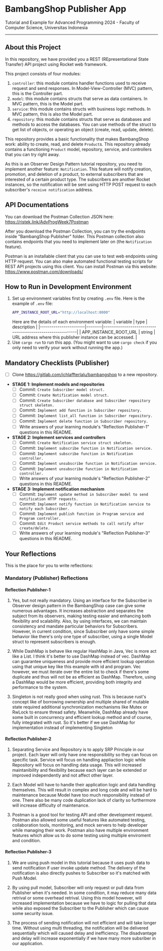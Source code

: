  # BambangShop Publisher App
Tutorial and Example for Advanced Programming 2024 - Faculty of Computer Science, Universitas Indonesia

---

## About this Project
In this repository, we have provided you a REST (REpresentational State Transfer) API project using Rocket web framework.

This project consists of four modules:
1.  `controller`: this module contains handler functions used to receive request and send responses.
    In Model-View-Controller (MVC) pattern, this is the Controller part.
2.  `model`: this module contains structs that serve as data containers.
    In MVC pattern, this is the Model part.
3.  `service`: this module contains structs with business logic methods.
    In MVC pattern, this is also the Model part.
4.  `repository`: this module contains structs that serve as databases and methods to access the databases.
    You can use methods of the struct to get list of objects, or operating an object (create, read, update, delete).

This repository provides a basic functionality that makes BambangShop work: ability to create, read, and delete `Product`s.
This repository already contains a functioning `Product` model, repository, service, and controllers that you can try right away.

As this is an Observer Design Pattern tutorial repository, you need to implement another feature: `Notification`.
This feature will notify creation, promotion, and deletion of a product, to external subscribers that are interested of a certain product type.
The subscribers are another Rocket instances, so the notification will be sent using HTTP POST request to each subscriber's `receive notification` address.

## API Documentations

You can download the Postman Collection JSON here: https://ristek.link/AdvProgWeek7Postman

After you download the Postman Collection, you can try the endpoints inside "BambangShop Publisher" folder.
This Postman collection also contains endpoints that you need to implement later on (the `Notification` feature).

Postman is an installable client that you can use to test web endpoints using HTTP request.
You can also make automated functional testing scripts for REST API projects using this client.
You can install Postman via this website: https://www.postman.com/downloads/

## How to Run in Development Environment
1.  Set up environment variables first by creating `.env` file.
    Here is the example of `.env` file:
    ```bash
    APP_INSTANCE_ROOT_URL="http://localhost:8000"
    ```
    Here are the details of each environment variable:
    | variable              | type   | description                                                |
    |-----------------------|--------|------------------------------------------------------------|
    | APP_INSTANCE_ROOT_URL | string | URL address where this publisher instance can be accessed. |
2.  Use `cargo run` to run this app.
    (You might want to use `cargo check` if you only need to verify your work without running the app.)

## Mandatory Checklists (Publisher)
-   [ ] Clone https://gitlab.com/ichlaffterlalu/bambangshop to a new repository.
-   **STAGE 1: Implement models and repositories**
    -   [ ] Commit: `Create Subscriber model struct.`
    -   [ ] Commit: `Create Notification model struct.`
    -   [ ] Commit: `Create Subscriber database and Subscriber repository struct skeleton.`
    -   [ ] Commit: `Implement add function in Subscriber repository.`
    -   [ ] Commit: `Implement list_all function in Subscriber repository.`
    -   [ ] Commit: `Implement delete function in Subscriber repository.`
    -   [ ] Write answers of your learning module's "Reflection Publisher-1" questions in this README.
-   **STAGE 2: Implement services and controllers**
    -   [ ] Commit: `Create Notification service struct skeleton.`
    -   [ ] Commit: `Implement subscribe function in Notification service.`
    -   [ ] Commit: `Implement subscribe function in Notification controller.`
    -   [ ] Commit: `Implement unsubscribe function in Notification service.`
    -   [ ] Commit: `Implement unsubscribe function in Notification controller.`
    -   [ ] Write answers of your learning module's "Reflection Publisher-2" questions in this README.
-   **STAGE 3: Implement notification mechanism**
    -   [ ] Commit: `Implement update method in Subscriber model to send notification HTTP requests.`
    -   [ ] Commit: `Implement notify function in Notification service to notify each Subscriber.`
    -   [ ] Commit: `Implement publish function in Program service and Program controller.`
    -   [ ] Commit: `Edit Product service methods to call notify after create/delete.`
    -   [ ] Write answers of your learning module's "Reflection Publisher-3" questions in this README.

## Your Reflections
This is the place for you to write reflections:

### Mandatory (Publisher) Reflections

#### Reflection Publisher-1
1. Yes, but not really mandatory. Using an interface for the Subscriber in Observer design pattern in the BambangShop case can give some numerous advantages. It increases abstraction and separates the subject from its observers, making testing easier and enhancing both flexibility and scalability. Also, by using interfaces, we can maintain consistency and mandate particular behaviors for Subscribers. However, in current condition, since Subscriber only have some simple behavior like there's only one type of subscriber, using a single Model struct to represent subscribers is enough.

2. While DashMap is behave like regular HashMap in Java, Vec is more act like a List. I think it's better to use DashMap instead of vec. DashMap can guarantee uniqueness and provide more efficient lookup operation using that unique key like this example with id and program. Vec however, we must iterate over the entire list to check if there's some duplicate and thus will not be as efficient as DashMap. Therefore, using a DashMap would be more efficient, providing both integrity and performance to the system.

3. Singleton is not really good when using rust. This is because rust's concept like of borrowing ownership and multiple shared of mutable state required additional synchronization mechanisms like Mutex or RwLock to ensure thread safety. Meanwhile, DashMap already have some built in concurrency and efficient lookup method and of course, fully integrated with rust. So it's better if we use DashMap for implementation instead of implementing Singleton

#### Reflection Publisher-2
1. Separating Service and Repository is to apply SRP Principle in our project. Each layer will only have one responsibility so they can focus on specific task. Service will focus on handling appliaction logic while Repository will focus on handling data usage. This will increased maintanibility and flexibility because each layer can be extended or improved independently and not affect other layer.

2. Each Model will have to handle their application logic and data handling themselves. This will result in complex and long code and will be hard to maintenance because Model have too much responsibility instead of one. There also be many code duplication lack of clarity so furthermore will increase difficulty of maintenance.

3. Postman is a good tool for testing API and other development request. Postman also allowed some useful features like automated testing, collaboration tools, monitoring, and mock servers to help developer while managing their work. Postman also have multiple environment features which allow us to do some testing using multiple enviroment and condition. 

#### Reflection Publisher-3
1. We are using push model in this tutorial because it uses push data to send notification if user invoke update method. The delivery of the notification is also directly pushes to Subscriber so it's matched with Push Model.

2. By using pull model, Subscriber will only request or pull data from Publisher when it's needed. In some condition, it may reduce many data retrival or some overhead retrival. Using this model however, will increased implementation because we have to logic for pulling that data while also exposed the Subscriber to the Publisher which can cause some security issue.

3. The process of sending notification will not efficient and will take longer time. Without using multi threading, the notification will be delivered sequentially which will caused delay and inefficiency. The disadvantage and delay will increase exponentially if we have many more subsriber in our application.